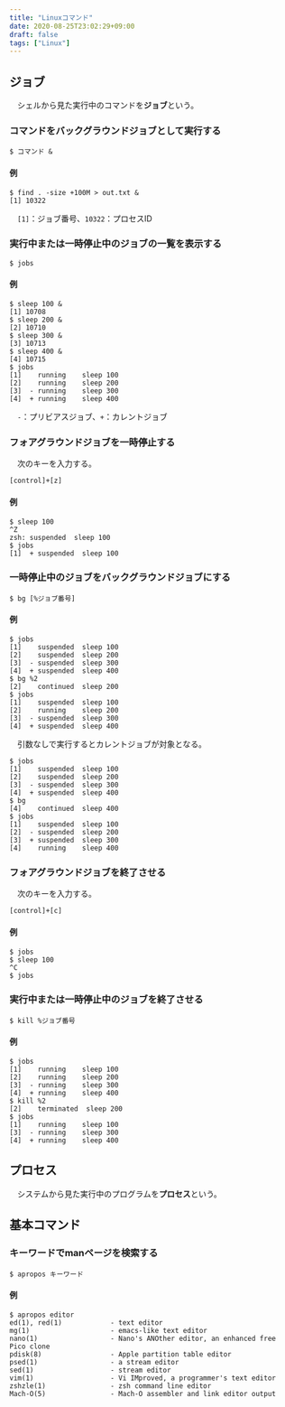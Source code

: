 ```yaml
---
title: "Linuxコマンド"
date: 2020-08-25T23:02:29+09:00
draft: false
tags: ["Linux"]
---
```


## ジョブ

　シェルから見た実行中のコマンドを**ジョブ**という。

### コマンドをバックグラウンドジョブとして実行する

```
$ コマンド &
```

#### 例

```
$ find . -size +100M > out.txt &
[1] 10322
```

　`[1]`：ジョブ番号、`10322`：プロセスID


### 実行中または一時停止中のジョブの一覧を表示する

```
$ jobs
```

#### 例

```
$ sleep 100 &
[1] 10708
$ sleep 200 &
[2] 10710
$ sleep 300 &
[3] 10713
$ sleep 400 &
[4] 10715
$ jobs
[1]    running    sleep 100
[2]    running    sleep 200
[3]  - running    sleep 300
[4]  + running    sleep 400
```

　`-`：プリビアスジョブ、`+`：カレントジョブ  

### フォアグラウンドジョブを一時停止する

　次のキーを入力する。
```
[control]+[z]
```

#### 例

```
$ sleep 100
^Z
zsh: suspended  sleep 100
$ jobs
[1]  + suspended  sleep 100
```

### 一時停止中のジョブをバックグラウンドジョブにする

```
$ bg [%ジョブ番号]
```

#### 例

```
$ jobs
[1]    suspended  sleep 100
[2]    suspended  sleep 200
[3]  - suspended  sleep 300
[4]  + suspended  sleep 400
$ bg %2
[2]    continued  sleep 200
$ jobs
[1]    suspended  sleep 100
[2]    running    sleep 200
[3]  - suspended  sleep 300
[4]  + suspended  sleep 400
```

　引数なしで実行するとカレントジョブが対象となる。

```
$ jobs
[1]    suspended  sleep 100
[2]    suspended  sleep 200
[3]  - suspended  sleep 300
[4]  + suspended  sleep 400
$ bg
[4]    continued  sleep 400
$ jobs
[1]    suspended  sleep 100
[2]  - suspended  sleep 200
[3]  + suspended  sleep 300
[4]    running    sleep 400
```

### フォアグラウンドジョブを終了させる

　次のキーを入力する。

```
[control]+[c]
```

#### 例

```
$ jobs
$ sleep 100
^C
$ jobs
```

### 実行中または一時停止中のジョブを終了させる

```
$ kill %ジョブ番号
```

#### 例

```
$ jobs
[1]    running    sleep 100
[2]    running    sleep 200
[3]  - running    sleep 300
[4]  + running    sleep 400
$ kill %2
[2]    terminated  sleep 200
$ jobs
[1]    running    sleep 100
[3]  - running    sleep 300
[4]  + running    sleep 400
```

## プロセス

　システムから見た実行中のプログラムを**プロセス**という。

## 基本コマンド

### キーワードでmanページを検索する

```
$ apropos キーワード
```

#### 例

```
$ apropos editor
ed(1), red(1)            - text editor
mg(1)                    - emacs-like text editor
nano(1)                  - Nano's ANOther editor, an enhanced free Pico clone
pdisk(8)                 - Apple partition table editor
psed(1)                  - a stream editor
sed(1)                   - stream editor
vim(1)                   - Vi IMproved, a programmer's text editor
zshzle(1)                - zsh command line editor
Mach-O(5)                - Mach-O assembler and link editor output
```

